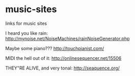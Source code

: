 # music-sites
links for music sites

I heard you like rain: http://mynoise.net/NoiseMachines/rainNoiseGenerator.php

Maybe some piano??? http://touchpianist.com/

MIDI the hell out of it: http://onlinesequencer.net/15506

THEY"RE ALIVE, and very tonal: http://seaquence.org/

